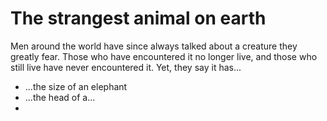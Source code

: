 # The strangest animal on earth

Men around the world have since always talked about a creature they greatly fear.
Those who have encountered it no longer live, and those who still live have never encountered it. 
Yet, they say it has...

- ...the size of an elephant
- ...the head of a...
- 
